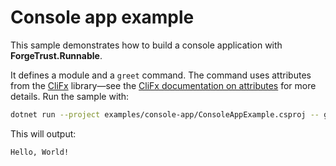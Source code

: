 # Console app example

This sample demonstrates how to build a console application with **ForgeTrust.Runnable**.

It defines a module and a `greet` command. The command uses attributes from the [CliFx](https://github.com/Tyrrrz/CliFx)
library—see the [CliFx documentation on attributes](https://github.com/Tyrrrz/CliFx/blob/master/docs/attributes.md) for
more details. Run the sample with:

```bash
dotnet run --project examples/console-app/ConsoleAppExample.csproj -- greet World
```

This will output:

```
Hello, World!
```
